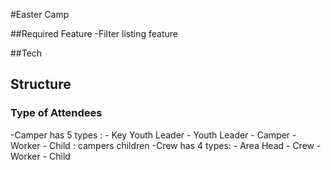 #Easter Camp 

##Required Feature
-Filter listing feature 


##Tech 


## Structure 

### Type of Attendees

-Camper has 5 types : 
    - Key Youth Leader
    - Youth Leader
    - Camper
    - Worker
    - Child : campers children
-Crew has 4 types: 
    - Area Head
    - Crew
    - Worker
    - Child 